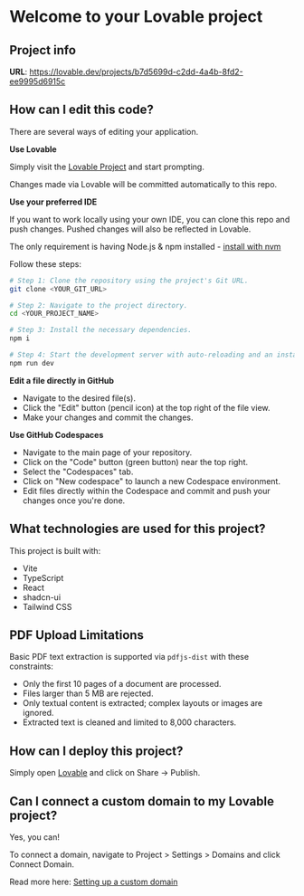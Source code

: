 # Welcome to your Lovable project

## Project info

**URL**: https://lovable.dev/projects/b7d5699d-c2dd-4a4b-8fd2-ee9995d6915c

## How can I edit this code?

There are several ways of editing your application.

**Use Lovable**

Simply visit the [Lovable Project](https://lovable.dev/projects/b7d5699d-c2dd-4a4b-8fd2-ee9995d6915c) and start prompting.

Changes made via Lovable will be committed automatically to this repo.

**Use your preferred IDE**

If you want to work locally using your own IDE, you can clone this repo and push changes. Pushed changes will also be reflected in Lovable.

The only requirement is having Node.js & npm installed - [install with nvm](https://github.com/nvm-sh/nvm#installing-and-updating)

Follow these steps:

```sh
# Step 1: Clone the repository using the project's Git URL.
git clone <YOUR_GIT_URL>

# Step 2: Navigate to the project directory.
cd <YOUR_PROJECT_NAME>

# Step 3: Install the necessary dependencies.
npm i

# Step 4: Start the development server with auto-reloading and an instant preview.
npm run dev
```

**Edit a file directly in GitHub**

- Navigate to the desired file(s).
- Click the "Edit" button (pencil icon) at the top right of the file view.
- Make your changes and commit the changes.

**Use GitHub Codespaces**

- Navigate to the main page of your repository.
- Click on the "Code" button (green button) near the top right.
- Select the "Codespaces" tab.
- Click on "New codespace" to launch a new Codespace environment.
- Edit files directly within the Codespace and commit and push your changes once you're done.

## What technologies are used for this project?

This project is built with:

- Vite
- TypeScript
- React
- shadcn-ui
- Tailwind CSS

## PDF Upload Limitations

Basic PDF text extraction is supported via `pdfjs-dist` with these constraints:

- Only the first 10 pages of a document are processed.
- Files larger than 5 MB are rejected.
- Only textual content is extracted; complex layouts or images are ignored.
- Extracted text is cleaned and limited to 8,000 characters.

## How can I deploy this project?

Simply open [Lovable](https://lovable.dev/projects/b7d5699d-c2dd-4a4b-8fd2-ee9995d6915c) and click on Share -> Publish.

## Can I connect a custom domain to my Lovable project?

Yes, you can!

To connect a domain, navigate to Project > Settings > Domains and click Connect Domain.

Read more here: [Setting up a custom domain](https://docs.lovable.dev/tips-tricks/custom-domain#step-by-step-guide)
